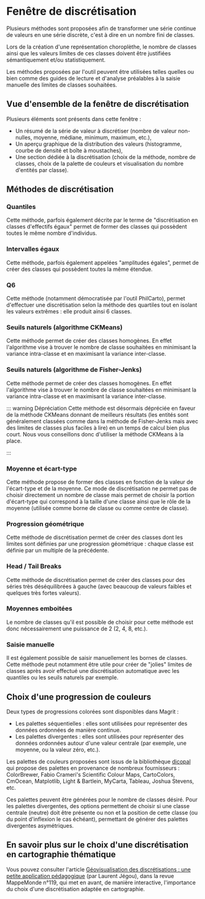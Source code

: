 # Fenêtre de discrétisation

Plusieurs méthodes sont proposées afin de transformer une série continue de valeurs en une série discrète,
c'est à dire en un nombre fini de classes.

Lors de la création d'une représentation choroplèthe, le nombre de classes ainsi que les valeurs limites de ces classes doivent être justifiées sémantiquement et/ou statistiquement.

Les méthodes proposées par l'outil peuvent être utilisées telles quelles ou bien comme des guides de lecture et d'analyse préalables à la saisie manuelle des limites de classes souhaitées.

## Vue d'ensemble de la fenêtre de discrétisation

<ZoomImg
    src="../classification.png"
    alt="Fenêtre de discrétisation"
    caption="Fenêtre de discrétisation"
/>

Plusieurs éléments sont présents dans cette fenêtre :

- Un résumé de la série de valeur à discrétiser (nombre de valeur non-nulles, moyenne, médiane, minimum, maximum, etc.),
- Un aperçu graphique de la distribution des valeurs (histogramme, courbe de densité et boîte à moustaches),
- Une section dédiée à la discrétisation (choix de la méthode, nombre de classes, choix de la palette de couleurs et visualisation du nombre d'entités par classe).

## Méthodes de discrétisation

### Quantiles

Cette méthode, parfois également décrite par le terme de "discrétisation en classes d'effectifs égaux" permet de former des classes qui possèdent toutes le même nombre d'individus.

### Intervalles égaux

Cette méthode, parfois également appelées "amplitudes égales", permet de créer des classes qui possèdent toutes la même étendue.

### Q6

Cette méthode (notamment démocratisée par l'outil PhilCarto), permet d'effectuer une discrétisation selon la méthode des quartiles tout en isolant les valeurs extrêmes :
elle produit ainsi 6 classes.

### Seuils naturels (algorithme CKMeans)

Cette méthode permet de créer des classes homogènes. En effet l'algorithme vise à trouver le nombre de classe souhaitées en minimisant la variance intra-classe et en maximisant la variance inter-classe.

### Seuils naturels (algorithme de Fisher-Jenks)

Cette méthode permet de créer des classes homogènes. En effet l'algorithme vise à trouver le nombre de classe souhaitées en minimisant la variance intra-classe et en maximisant la variance inter-classe.

::: warning Dépréciation
Cette méthode est désormais dépréciée en faveur de la méthode CKMeans donnant de meilleurs résultats
(les entités sont généralement classées comme dans la méthode de Fisher-Jenks mais avec des limites de classes plus faciles à lire)
en un temps de calcul bien plus court. Nous vous conseillons donc d'utiliser la méthode CKMeans à la place.

:::

### Moyenne et écart-type

Cette méthode propose de former des classes en fonction de la valeur de l'écart-type et de la moyenne.
Ce mode de discrétisation ne permet pas de choisir directement un nombre de classe mais permet de choisir la portion d'écart-type
qui correspond à la taille d'une classe ainsi que le rôle de la moyenne (utilisée comme borne de classe ou comme centre de classe).

### Progression géométrique

Cette méthode de discrétisation permet de créer des classes dont les limites sont définies par une progression géométrique : chaque classe est définie par un multiple de la précédente.

### Head / Tail Breaks

Cette méthode de discrétisation permet de créer des classes pour des séries très déséquilibrées à gauche (avec beaucoup de valeurs faibles et quelques très fortes valeurs).

### Moyennes emboitées

Le nombre de classes qu'il est possible de choisir pour cette méthode est donc nécessairement une puissance de 2 (2, 4, 8, etc.).

### Saisie manuelle

Il est également possible de saisir manuellement les bornes de classes.
Cette méthode peut notamment être utile pour créer de "jolies" limites de classes après avoir effectué une discrétisation automatique avec les quantiles
ou les seuils naturels par exemple.


## Choix d'une progression de couleurs

Deux types de progressions colorées sont disponibles dans Magrit :

- Les palettes séquentielles : elles sont utilisées pour représenter des données ordonnées de manière continue.
- Les palettes divergentes : elles sont utilisées pour représenter des données ordonnées autour d'une valeur centrale (par exemple, une moyenne, ou la valeur zéro, etc.).

Les palettes de couleurs proposées sont issus de la bibliothèque [dicopal](https://github.com/riatelab/dicopal.js)
qui propose des palettes en provenance de nombreux fournisseurs : ColorBrewer, Fabio Crameri's Scientific Colour Maps,
CartoColors, CmOcean, Matplotlib, Light & Bartlein, MyCarta, Tableau, Joshua Stevens, etc.

Ces palettes peuvent être générées pour le nombre de classes désiré. Pour les palettes divergentes,
des options permettent de choisir si une classe centrale (neutre) doit être présente ou non et
la position de cette classe (ou du point d'inflexion le cas échéant), permettant de générer des
palettes divergentes asymétriques.

## En savoir plus sur le choix d'une discrétisation en cartographie thématique

Vous pouvez consulter l'article [Géovisualisation des discrétisations : une petite application pédagogique](http://mappemonde.mgm.fr/119geov1/) (par Laurent Jégou),
dans la revue MappeMonde n°119, qui met en avant, de manière interactive, l'importance du choix d'une discrétisation adaptée en cartographie.
